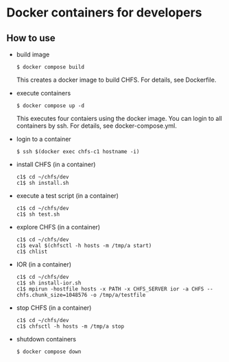 # Docker containers for developers

## How to use

- build image

      $ docker compose build

  This creates a docker image to build CHFS.  For details, see Dockerfile.

- execute containers

      $ docker compose up -d

  This executes four contaiers using the docker image.  You can login to all containers by ssh.  For details, see docker-compose.yml.

- login to a container

      $ ssh $(docker exec chfs-c1 hostname -i)

- install CHFS (in a container)

      c1$ cd ~/chfs/dev
      c1$ sh install.sh

- execute a test script (in a container)

      c1$ cd ~/chfs/dev
      c1$ sh test.sh

- explore CHFS (in a container)

      c1$ cd ~/chfs/dev
      c1$ eval $(chfsctl -h hosts -m /tmp/a start)
      c1$ chlist

- IOR (in a container)

      c1$ cd ~/chfs/dev
      c1$ sh install-ior.sh
      c1$ mpirun -hostfile hosts -x PATH -x CHFS_SERVER ior -a CHFS --chfs.chunk_size=1048576 -o /tmp/a/testfile

- stop CHFS (in a container)

      c1$ cd ~/chfs/dev
      c1$ chfsctl -h hosts -m /tmp/a stop

- shutdown containers

      $ docker compose down
